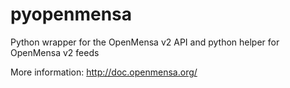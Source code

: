 pyopenmensa
===========

Python wrapper for the OpenMensa v2 API and python helper for 
OpenMensa v2 feeds

More information: http://doc.openmensa.org/
